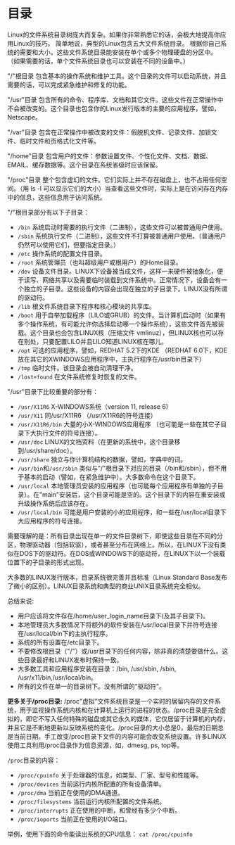 # 目录

Linux的文件系统目录树庞大而复杂。如果你非常熟悉它的话，会极大地提高你应用Linux的技巧。
简单地说，典型的Linux包含五大文件系统目录。
根据你自己系统的需要和大小，这些文件系统目录能安装在单个或多个物理硬盘的分区中。
（如果需要的话，单个文件系统目录也可以安装在不同的设备中。）

"/"根目录
包含基本的操作系统和维护工具。这个目录的文件可以启动系统，并且需要的话，可以完成紧急维护和修复的功能。

"/usr"目录
包含所有的命令、程序库、文档和其它文件。这些文件在正常操作中不会被改变的。这个目录也包含你的Linux发行版本的主要的应用程序，譬如，Netscape。

"/var"目录
包含在正常操作中被改变的文件：假脱机文件、记录文件、加锁文件、临时文件和页格式化文件等。

"/home"目录
包含用户的文件：参数设置文件、个性化文件、文档、数据、EMAIL、缓存数据等。这个目录在系统省级时应该保留。

"/proc"目录
整个包含虚幻的文件。它们实际上并不存在磁盘上，也不占用任何空间。（用 ls -l 可以显示它们的大小）当查看这些文件时，实际上是在访问存在内存中的信息，这些信息用于访问系统。

"/"根目录部分有以下子目录：
- `/bin` 系统启动时需要的执行文件（二进制），这些文件可以被普通用户使用。
- `/sbin` 系统执行文件（二进制），这些文件不打算被普通用户使用。（普通用户仍然可以使用它们，但要指定目录。）
- `/etc` 操作系统的配置文件目录。
- `/root` 系统管理员（也叫超级用户或根用户）的Home目录。
- `/dev` 设备文件目录。LINUX下设备被当成文件，这样一来硬件被抽象化，便于读写、网络共享以及需要临时装载到文件系统中。正常情况下，设备会有一个独立的子目录。这些设备的内容会出现在独立的子目录下。LINUX没有所谓的驱动符。
- `/lib` 根文件系统目录下程序和核心模块的共享库。
- `/boot` 用于自举加载程序（LILO或GRUB）的文件。当计算机启动时（如果有多个操作系统，有可能允许你选择启动哪一个操作系统），这些文件首先被装载。这个目录也会包含LINUX核（压缩文件 vmlinuz），但LINUX核也可以存在别处，只要配置LILO并且LILO知道LINUX核在哪儿。
- `/opt` 可选的应用程序，譬如，REDHAT 5.2下的KDE （REDHAT 6.0下，KDE放在其它的XWINDOWS应用程序中，主执行程序在/usr/bin目录下）
- `/tmp` 临时文件。该目录会被自动清理干净。
- `/lost+found` 在文件系统修复时恢复的文件。


"/usr"目录下比较重要的部分有：
- `/usr/X11R6` X-WINDOWS系统（version 11, release 6)
- `/usr/X11` 同/usr/X11R6 （/usr/X11R6的符号连接）
- `/usr/X11R6/bin` 大量的小X-WINDOWS应用程序 （也可能是一些在其它子目录下大执行文件的符号连接）。
- `/usr/doc` LINUX的文档资料（在更新的系统中，这个目录移到/usr/share/doc）。
- `/usr/share` 独立与你计算机结构的数据，譬如，字典中的词。
- `/usr/bin`和`/usr/sbin` 类似与"/"根目录下对应的目录（/bin和/sbin），但不用于基本的启动（譬如，在紧急维护中）。大多数命令在这个目录下。
- `/usr/local` 本地管理员安装的应用程序（也可能每个应用程序有单独的子目录）。在"main"安装后，这个目录可能是空的。这个目录下的内容在重安装或升级操作系统后应该存在。
- `/usr/local/bin` 可能是用户安装的小的应用程序，和一些在/usr/local目录下大应用程序的符号连接。

需要理解的是：所有目录出现在单一的文件目录树下，即使这些目录在不同的分区，物理驱动器（包括软驱），或者甚至分布在网络上。所以，在LINUX下没有类似在DOS下的驱动符。在DOS或WINDOWS下的驱动符，在LINUX下以一个装载位置下的子目录的形式出现。

大多数的LINUX发行版本，目录系统很完善并且标准（Linux Standard Base发布了微小的区别）。LINUX目录系统和典型的商业UNIX目录系统完全相似。

总结来说:
- 用户应该将文件存在/home/user_login_name目录下(及其子目录下)。
- 本地管理员大多数情况下将额外的软件安装在/usr/local目录下并符号连接在/usr/local/bin下的主执行程序。
- 系统的所有设置在/etc目录下。
- 不要修改根目录（"/"）或/usr目录下的任何内容，除非真的清楚要做什么。这些目录最好和LINUX发布时保持一致。
- 大多数工具和应用程序安装在目录：/bin, /usr/sbin, /sbin, /usr/x11/bin,/usr/local/bin。
- 所有的文件在单一的目录树下。没有所谓的"驱动符"。


**更多关于/proc目录:**
/proc"虚拟"文件系统目录是一个实时的居留内存的文件系统，用于监视操作系统内核和在计算机上运行的进程的状态。/proc目录是完全虚拟的，即它不写入任何特殊的磁盘或其它永久的媒体，它仅居留于计算机的内存，并且它是不断地更新以反映系统的变化。/proc目录的大小总是0，最后的日期总是当前日期。手工改变/proc目录下文件的内容可能会改变系统设置。许多LINUX使用工具利用/proc目录作为信息资源，如，dmesg, ps, top等。

`/proc`目录的内容：
- `/proc/cpuinfo` 关于处理器的信息，如类型、厂家、型号和性能等。
- `/proc/devices` 当前运行内核所配置的所有设备清单。
- `/proc/dma` 当前正在使用的DMA通道。
- `/proc/filesystems` 当前运行内核所配置的文件系统。
- `/proc/interrupts` 正在使用的中断，和曾经有多少个中断。
- `/proc/ioports` 当前正在使用的I/O端口。

举例，使用下面的命令能读出系统的CPU信息：
`cat /proc/cpuinfo`
